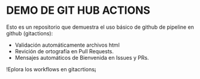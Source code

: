 # DEMO DE GIT HUB ACTIONS

Esto es un repositorio que demuestra el uso básico de github de pipeline en github (gitactions):

- Validación automáticamente archivos html
- Revición de ortografía en Pull Requests.
- Mensajes automáticos de Bienvenida en Issues y PRs.

!Eplora los workflows en gitacrtions¡
